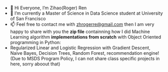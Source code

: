 - 👋 Hi Everyone, I’m Zihao(Roger) Ren
- 🌱 I’m currently a Master of Science in Data Science student at University of San Francisco
- 📫 Feel free to contact me with zhrogerre@gmail.com then I am very happy to share with you the <b>zip file</b> containning how I did Machine Learning algorithm <b>implementations from scratch</b> with Object Oriented programming in Python: 
- Regularized Linear and Logistic Regression with Gradient Descent, Naive Bayes, Decision Trees, Random Forest, recommendation engine! (Due to MSDS Program Policy, I can not share class specific projects in here, sorry aboout that)
 

<!---
hongjungg666/hongjungg666 is a ✨ special ✨ repository because its `README.md` (this file) appears on your GitHub profile.
You can click the Preview link to take a look at your changes.
--->
